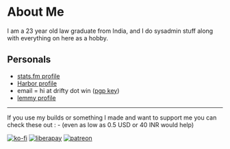 # About Me

I am a 23 year old law graduate from India, and I do sysadmin stuff along with everything on here as a hobby.

## Personals

- [stats.fm profile](https://stats.fm/sabmohmaya)
- [Harbor profile](https://harbor.social/CAESRwokCAESIMPZan0JqK0PrC77LRVL5vkvkFKE-bVL0D3LFuKtuw9GEh9odHRwczovL3NydjEtc3RnLnBvbHljZW50cmljLmlv)
- email = hi at drifty dot win ([pgp key](https://raw.githubusercontent.com/driftywinds/driftywinds/main/keys/hi%40drifty.win_pub.asc))
- [lemmy profile](https://sopuli.xyz/u/drifty)

<hr/>

If you use my builds or something I made and want to support me you can check these out : - (even as low as 0.5 USD or 40 INR would help)

[![ko-fi](https://ko-fi.com/img/githubbutton_sm.svg)](https://ko-fi.com/driftywinds) [![liberapay](https://liberapay.com/assets/widgets/donate.svg)](https://liberapay.com/driftywinds/donate)  [![patreon](https://i.ibb.co/th46pRP/30-height.png)](https://www.patreon.com/bePatron?u=67102544)


